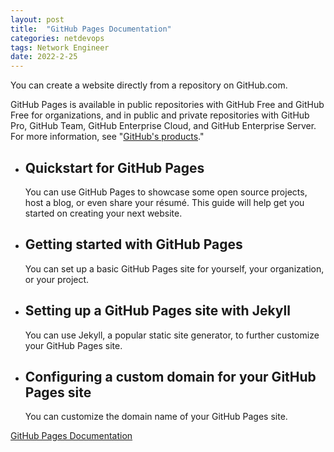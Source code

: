 ```yaml
---
layout: post
title:  "GitHub Pages Documentation"
categories: netdevops
tags: Network Engineer
date: 2022-2-25
---
```


You can create a website directly from a repository on GitHub.com.

GitHub Pages is available in public repositories with GitHub Free and GitHub Free for organizations, and in public and private repositories with GitHub Pro, GitHub Team, GitHub Enterprise Cloud, and GitHub Enterprise Server. For more information, see "[GitHub's products](https://docs.github.com/en/get-started/learning-about-github/githubs-products)."

- ## Quickstart for GitHub Pages

  You can use GitHub Pages to showcase some open source projects, host a blog, or even share your résumé. This guide will help get you started on creating your next website.

- ## Getting started with GitHub Pages

  You can set up a basic GitHub Pages site for yourself, your organization, or your project.

- ## Setting up a GitHub Pages site with Jekyll

  You can use Jekyll, a popular static site generator, to further customize your GitHub Pages site.

- ## Configuring a custom domain for your GitHub Pages site

  You can customize the domain name of your GitHub Pages site.

[GitHub Pages Documentation](https://docs.github.com/en/pages)

